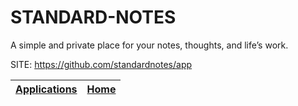 # STANDARD-NOTES
 
 A simple and private place for your notes, thoughts, and life’s work.
 
 SITE: https://github.com/standardnotes/app

 | [Applications](https://portable-linux-apps.github.io/apps.html) | [Home](https://portable-linux-apps.github.io)
 | --- | --- |
